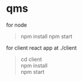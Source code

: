 # qms
for node
>npm install
>npm start

for client react app at ./client 
>cd client </br>
npm install </br>
>npm start
